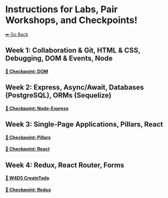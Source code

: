 # Instructions for Labs, Pair Workshops, and Checkpoints!
[⬅ Go Back](../README.md)

## Week 1: Collaboration & Git, HTML & CSS, Debugging, DOM & Events, Node

#### [🔗 **Checkpoint: DOM**](./w1-dom-checkpoint.md)

## Week 2: Express, Async/Await, Databases (PostgreSQL), ORMs (Sequelize)

#### [🔗 **Checkpoint: Node-Express**](./w2-node-checkpoint.md)

## Week 3: Single-Page Applications, Pillars, React

#### [🔗 **Checkpoint: Pillars**](w3-pillars.md)
#### [🔗 **Checkpoint: React**](w3-react-checkpoint.md)
## Week 4: Redux, React Router, Forms

#### [🔗 W4D5 CreateTodo](w4d5-CreateTodo.md)

#### [🔗 **Checkpoint: Redux**](w4-redux-checkpoint.md)